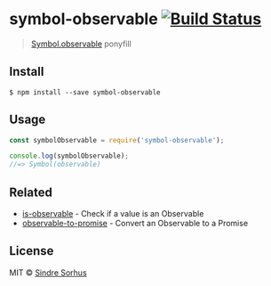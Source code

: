 # symbol-observable [![Build Status](https://travis-ci.org/blesh/symbol-observable.svg?branch=master)](https://travis-ci.org/blesh/symbol-observable)

> [Symbol.observable](https://github.com/zenparsing/es-observable) ponyfill


## Install

```
$ npm install --save symbol-observable
```


## Usage

```js
const symbolObservable = require('symbol-observable');

console.log(symbolObservable);
//=> Symbol(observable)
```


## Related
- [is-observable](https://github.com/sindresorhus/is-observable) - Check if a value is an Observable
- [observable-to-promise](https://github.com/sindresorhus/observable-to-promise) - Convert an Observable to a Promise


## License

MIT © [Sindre Sorhus](https://sindresorhus.com)
